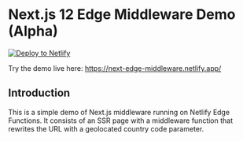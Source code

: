# Next.js 12 Edge Middleware Demo (Alpha)

<a href="https://app.netlify.com/start/deploy?repository=https://github.com/netlify/next-edge-middleware"><img src="https://www.netlify.com/img/deploy/button.svg" alt="Deploy to Netlify"></a>

Try the demo live here: https://next-edge-middleware.netlify.app/

## Introduction

This is a simple demo of Next.js middleware running on Netlify Edge Functions.
It consists of an SSR page with a middleware function that rewrites the URL with a geolocated country code parameter.
